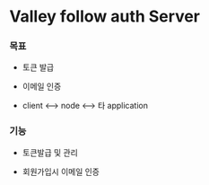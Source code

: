# Valley follow auth Server

### 목표

- 토큰 발급

- 이메일 인증

- client <--> node <--> 타 application


### 기능

- 토큰발급 및 관리

- 회원가입시 이메일 인증





